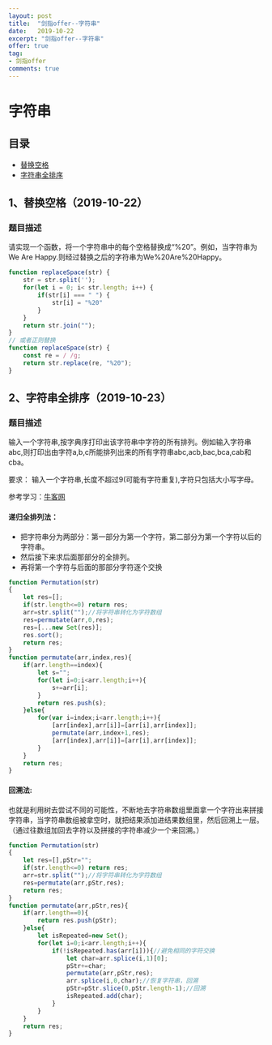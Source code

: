 ```yaml
---
layout: post
title:  "剑指offer--字符串"
date:   2019-10-22
excerpt: "剑指offer--字符串" 
offer: true
tag:
- 剑指offer
comments: true
---
```


# 字符串

## 目录

* [替换空格](#1替换空格（2019-10-22）)
* [字符串全排序](#2字符串全排序（2019-10-23）)


## 1、替换空格（2019-10-22）

### 题目描述

请实现一个函数，将一个字符串中的每个空格替换成“%20”。例如，当字符串为We Are Happy.则经过替换之后的字符串为We%20Are%20Happy。

```javascript
function replaceSpace(str) {
    str = str.split('');
    for(let i = 0; i< str.length; i++) {
        if(str[i] === " ") {
            str[i] = "%20"
        }
    }
    return str.join("");
}
// 或者正则替换
function replaceSpace(str) {
    const re = / /g;
    return str.replace(re, "%20");
}
```

## 2、字符串全排序（2019-10-23）

### 题目描述

输入一个字符串,按字典序打印出该字符串中字符的所有排列。例如输入字符串abc,则打印出由字符a,b,c所能排列出来的所有字符串abc,acb,bac,bca,cab和cba。

要求： 输入一个字符串,长度不超过9(可能有字符重复),字符只包括大小写字母。

参考学习：[牛客网](https://www.nowcoder.com/questionTerminal/fe6b651b66ae47d7acce78ffdd9a96c7)

#### 递归全排列法：

* 把字符串分为两部分：第一部分为第一个字符，第二部分为第一个字符以后的字符串。
* 然后接下来求后面那部分的全排列。
* 再将第一个字符与后面的那部分字符逐个交换

```javascript
function Permutation(str)
{
    let res=[];
    if(str.length<=0) return res;
    arr=str.split("");//将字符串转化为字符数组
    res=permutate(arr,0,res);
    res=[...new Set(res)];
    res.sort();
    return res;
}
function permutate(arr,index,res){
    if(arr.length==index){
        let s="";
        for(let i=0;i<arr.length;i++){
            s+=arr[i];
        }
        return res.push(s);
    }else{
        for(var i=index;i<arr.length;i++){
            [arr[index],arr[i]]=[arr[i],arr[index]];
            permutate(arr,index+1,res);
            [arr[index],arr[i]]=[arr[i],arr[index]];
        }
    }
    return res;
}
```

#### 回溯法:

也就是利用树去尝试不同的可能性，不断地去字符串数组里面拿一个字符出来拼接字符串，当字符串数组被拿空时，就把结果添加进结果数组里，然后回溯上一层。（通过往数组加回去字符以及拼接的字符串减少一个来回溯。）

```javascript
function Permutation(str)
{
    let res=[],pStr="";
    if(str.length<=0) return res;
    arr=str.split("");//将字符串转化为字符数组
    res=permutate(arr,pStr,res);
    return res;
}
function permutate(arr,pStr,res){
    if(arr.length==0){
        return res.push(pStr);
    }else{
        let isRepeated=new Set();
        for(let i=0;i<arr.length;i++){
            if(!isRepeated.has(arr[i])){//避免相同的字符交换
                let char=arr.splice(i,1)[0];
                pStr+=char;
                permutate(arr,pStr,res);
                arr.splice(i,0,char);//恢复字符串，回溯
                pStr=pStr.slice(0,pStr.length-1);//回溯
                isRepeated.add(char);
            }
        }
    }
    return res;
}
```


